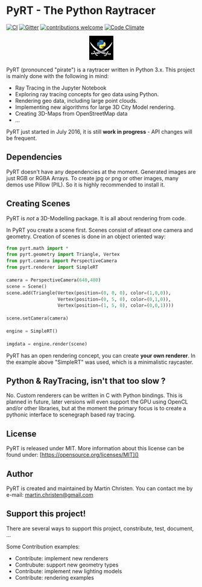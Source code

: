 # PyRT - The Python Raytracer #

[![CI](https://travis-ci.org/martinchristen/pyRT.svg?branch=master)](https://travis-ci.org/martinchristen/pyRT) [![Gitter](https://badges.gitter.im/pyRT/pyRT-dev.svg)](https://gitter.im/pyRT/pyRT-dev?utm_source=badge&utm_medium=badge&utm_campaign=pr-badge)  [![contributions welcome](https://img.shields.io/badge/contributions-welcome-brightgreen.svg?style=flat)](https://github.com/martinchristen/pyrt/issues) [![Code Climate](https://codeclimate.com/github/martinchristen/pyRT/badges/gpa.svg)](https://codeclimate.com/github/martinchristen/pyRT)


<p align="center">
  <img src="docs/img/pyRT_64.png" />
</p>

PyRT (pronounced "pirate") is a raytracer written in Python 3.x. This project is mainly done with the following in mind:

  * Ray Tracing in the Jupyter Notebook
  * Exploring ray tracing concepts for geo data using Python.
  * Rendering geo data, including large point clouds.
  * Implementing new algorithms for large 3D City Model rendering.
  * Creating 3D-Maps from OpenStreetMap data
  * ...

PyRT just started in July 2016, it is still **work in progress** - API changes will be frequent.

## Dependencies ##

PyRT doesn't have any dependencies at the moment. Generated images are just RGB or RGBA Arrays. To create jpg or png or other images, many demos use Pillow (PIL). So it is highly recommended to install it.

## Creating Scenes ##

PyRT is *not* a 3D-Modelling package. It is all about rendering from code.

In PyRT you create a scene first. Scenes consist of atleast one camera and geometry. Creation of scenes is done in an object oriented way:

```python
from pyrt.math import *
from pyrt.geometry import Triangle, Vertex
from pyrt.camera import PerspectiveCamera
from pyrt.renderer import SimpleRT

camera = PerspectiveCamera(640,480)
scene = Scene()
scene.add(Triangle(Vertex(position=(0, 0, 0), color=(1,0,0)), 
                   Vertex(position=(0, 5, 0), color=(0,1,0)), 
                   Vertex(position=(1, 5, 0), color=(0,0,1))))
                   
scene.setCamera(camera)

engine = SimpleRT()

imgdata = engine.render(scene)
```

PyRT has an open rendering concept, you can create **your own renderer**. In the example above "SimpleRT" was used, which is a minimalistic raycaster.

## Python & RayTracing, isn't that too slow ? ##

No. Custom renderers can be written in C with Python bindings. This is planned in future, later versions will even support the GPU using OpenCL and/or other libraries, but at the moment the primary focus is to create a pythonic interface to scenegraph based ray tracing.

## License ##

PyRT is released under MIT. 
More information about this license can be found under: [https://opensource.org/licenses/MIT]()

## Author ##

PyRT is created and maintained by Martin Christen. You can contact me by e-mail: martin.christen@gmail.com

## Support this project! ##

There are several ways to support this project, constribute, test, document, ...

Some Contribution examples:

* Contribute: implement new renderers
* Contrubute: support new geometry types 
* Contribute: implement new lighting models
* Contribute: rendering examples


